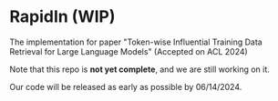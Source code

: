 # RapidIn (WIP)

The implementation for paper "Token-wise Influential Training Data Retrieval for Large Language Models" (Accepted on ACL 2024)

Note that this repo is **not yet complete**, and we are still working on it.

Our code will be released as early as possible by 06/14/2024.


